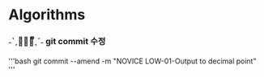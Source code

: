 # Algorithms

### ˗ˋˏ💁🏼‍♀️ᩚˎˊ˗ git commit 수정
'''bash
git commit --amend -m "NOVICE LOW-01-Output to decimal point"
'''

